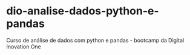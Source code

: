# dio-analise-dados-python-e-pandas
Curso de análise de dados com python e pandas - bootcamp da Digital Inovation One
